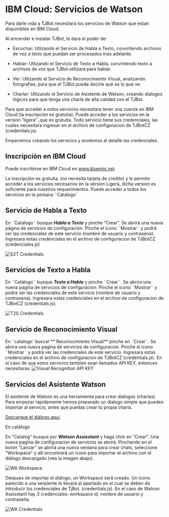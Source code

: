 # IBM Cloud: Servicios de Watson

Para darle vida a TJBot necesitarà los servicios de Watson que estan disponibles en IBM Cloud. 

Al  encender e instalar TJBot, le dara el poder de:

* Escuchar: Utlizando el Servicio de Habla a Texto, convirtiendo archivos de voz a texto que puedan ser procesados mas adelante. 

* Hablar: Utlizando el Servicio de Texto a Habla, convirtiendo texto a archivos de voz que TJBot utilizara para hablar.

* Ver: Utlizando el Servicio de Reconocimiento Visual, analizando fotografìas, para que el TJBot pueda decirle què es lo que ve. 

* Charlar: Utlizando el Servicio de Asistente de Watson, creando dialogos lògicos para que tenga una charla de alta calidad con el TJBot.

Para que acceder a estos servicios necesitara tener una cuenta en IBM Cloud (la inscripciòn es gratuita). Puede acceder a los servicios en la version “ligera” ,que es gratuita. Todo servicio tiene sus credenciales, las cuales necesitara ingresar en el archivo de configuracion de TJBotCZ (credentials.js).

Empecemos creando los servicios y anotemos al detalle las credenciales. 


## Inscripciòn en IBM Cloud

Puede inscribirse en IBM Cloud en www.bluemix.net.

La inscripción es gratuita. (no necesita tarjeta de credito) y le permite acceder a los servicios necesarios en la version Ligera, dicha version es suficiente para nuestros requerimientos. Puede acceder a todos los servicios en la pestana ¨Catalogo¨
 

## Servicio de Habla a Texto 

En ¨Catalogo¨ busque _**Habla a Texto**_ y pinche “Crear”. Se abrirà una nueva pàgina de servicios de configuraciòn.  Pinche el ìcono ¨Mostrar¨ y podrà ver las credenciales de este servicio (nombre de usuario y contrasena). Ingresara estas credenciales en el archivo de configuracion de TJBotCZ (credenciales.js)

![S2T Credentials](https://raw.githubusercontent.com/tjbotcz/manuals/master/images/s2t-credentials.png)

## Servicios de Texto a Habla 

En ¨Catàlogo¨ busque _**Texto a Habla**_ y pinche ¨Crear¨. Se abrira una nueva pagina de servicios de configuraciòn. Pinche el icono ¨Mostrar¨ y podrà ver las credenciales de este servicio (nombre de usuario y contrasena). Ingresara estas credenciales en el archivo de configuracion de TJBotCZ  (credentials.js). 

![T2S Credentials](https://raw.githubusercontent.com/tjbotcz/manuals/master/images/t2s-credentials.png)

## Servicio de Reconocimiento Visual 

En ¨catalogo¨buscar ** Reconocimiento Visual** pinche en ¨Crear¨. Se abrira una nueva pagina de servicios de configuracion. Pinche el ìcono  ¨Mostrar¨ y podrà ver las credenciales de este servicio. Ingresara estas credenciales en el archivo de configuracion de TJBotCZ  (credentials.js). En el caso de que estos servicios tambien sean llamados API KEY, entonces necesitaras: ![Visual Recognition API KEY](https://raw.githubusercontent.com/tjbotcz/manuals/master/images/visual-recognition-credentials.png)


## Servicios del Asistente Watson 

El asistente de Watson es una herramienta para crear dialogos (charlas). Para empezar ràpidamente hemos preparado un dialogo simple que puedes importar al servicio, antes que puedas crear tu propia charla. 

[Descargue el diálogo aquí](https://drive.google.com/open?id=1-H3Tm_Le7OZP0Uzuw1moKFghC54GRycN). 

En catàlogo 

En "Catalog" busque por _**Watson Assisstant**_ y haga click en "Crear". Una nueva pagina de configuracion de servicios se abrirá. Pinchando en el botón “Lanzar” se abrirá una nueva ventana para crear chats, seleccione “Workspace” y allí encontrará un icono para importar el archivo con el diálogo descargado (vea la imagen abajo).

![WA Workspace](https://raw.githubusercontent.com/tjbotcz/manuals/master/images/wa-workspace.png)

Despues de importar el diálogo, un Workspace serà creado. Un icono parecido a una serpiente le llevará al apartado en el cual se deben de introducir los credenciales de TjBot. (credentials.js). En el caso de Watson Assisstant hay 3 credenciales: workspace id, nombre de usuario y contraseña.

![WA Credentials](https://raw.githubusercontent.com/tjbotcz/manuals/master/images/wa-credentials.png)

